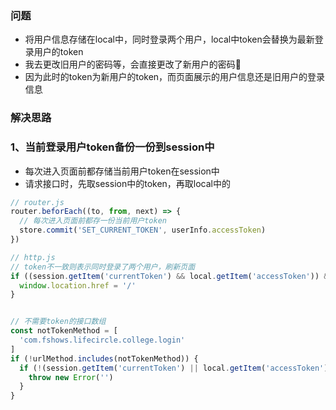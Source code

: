 ### 问题
- 将用户信息存储在local中，同时登录两个用户，local中token会替换为最新登录用户的token
- 我去更改旧用户的密码等，会直接更改了新用户的密码
- 因为此时的token为新用户的token，而页面展示的用户信息还是旧用户的登录信息

### 解决思路
### 1、当前登录用户token备份一份到session中
- 每次进入页面前都存储当前用户token在session中
- 请求接口时，先取session中的token，再取local中的

```js
// router.js
router.beforEach((to, from, next) => {
  // 每次进入页面前都存一份当前用户token
  store.commit('SET_CURRENT_TOKEN', userInfo.accessToken)
})

// http.js
// token不一致则表示同时登录了两个用户，刷新页面
if ((session.getItem('currentToken') && local.getItem('accessToken')) && session.getItem('currentToken') !== local.getItem('accessToken')) {
  window.location.href = '/'
}


// 不需要token的接口数组
const notTokenMethod = [
  'com.fshows.lifecircle.college.login'
]
if (!urlMethod.includes(notTokenMethod)) {
  if (!(session.getItem('currentToken') || local.getItem('accessToken'))) {
    throw new Error('')
  }
}

```